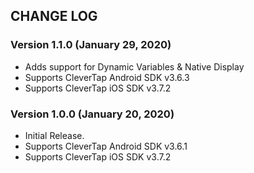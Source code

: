 ## CHANGE LOG

### Version 1.1.0 (January 29, 2020)
* Adds support for Dynamic Variables & Native Display
* Supports CleverTap Android SDK v3.6.3
* Supports CleverTap iOS SDK v3.7.2

### Version 1.0.0 (January 20, 2020)
* Initial Release.
* Supports CleverTap Android SDK v3.6.1
* Supports CleverTap iOS SDK v3.7.2
